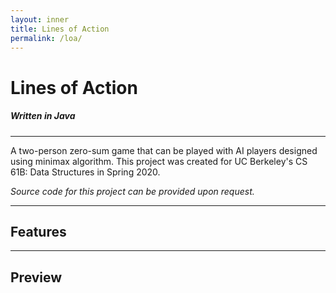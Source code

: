 ```yaml
---
layout: inner
title: Lines of Action
permalink: /loa/
---
```

# Lines of Action
##### Written in Java
--- 
A two-person zero-sum game that can be played with AI players designed using minimax algorithm.
This project was created for UC Berkeley's CS 61B: Data Structures in Spring 2020.

*Source code for this project can be provided upon request.*

---

## Features
<!-- add features** -->

--- 

## Preview
<!-- ÷Add images -->
